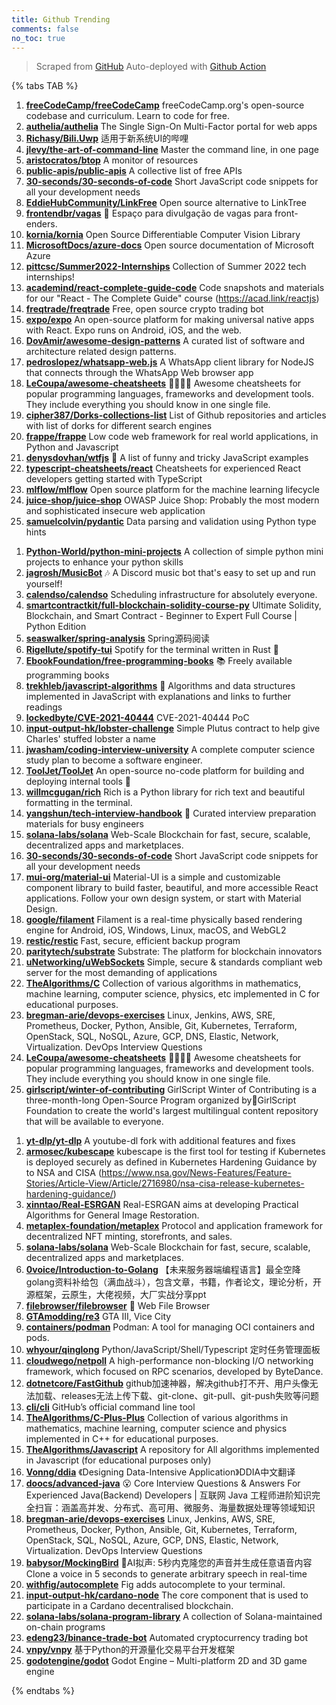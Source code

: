 ```yaml
---
title: Github Trending
comments: false
no_toc: true
---
```


> Scraped from [GitHub](https://github.com/trending)
Auto-deployed with [Github Action](https://docs.github.com/en/actions)

{% tabs TAB %}
<!-- tab Daily -->
1. [**freeCodeCamp/freeCodeCamp**](https://github.com/freeCodeCamp/freeCodeCamp)
freeCodeCamp.org's open-source codebase and curriculum. Learn to code for free.
2. [**authelia/authelia**](https://github.com/authelia/authelia)
The Single Sign-On Multi-Factor portal for web apps
3. [**Richasy/Bili.Uwp**](https://github.com/Richasy/Bili.Uwp)
适用于新系统UI的哔哩
4. [**jlevy/the-art-of-command-line**](https://github.com/jlevy/the-art-of-command-line)
Master the command line, in one page
5. [**aristocratos/btop**](https://github.com/aristocratos/btop)
A monitor of resources
6. [**public-apis/public-apis**](https://github.com/public-apis/public-apis)
A collective list of free APIs
7. [**30-seconds/30-seconds-of-code**](https://github.com/30-seconds/30-seconds-of-code)
Short JavaScript code snippets for all your development needs
8. [**EddieHubCommunity/LinkFree**](https://github.com/EddieHubCommunity/LinkFree)
Open source alternative to LinkTree
9. [**frontendbr/vagas**](https://github.com/frontendbr/vagas)
🔬 Espaço para divulgação de vagas para front-enders.
10. [**kornia/kornia**](https://github.com/kornia/kornia)
Open Source Differentiable Computer Vision Library
11. [**MicrosoftDocs/azure-docs**](https://github.com/MicrosoftDocs/azure-docs)
Open source documentation of Microsoft Azure
12. [**pittcsc/Summer2022-Internships**](https://github.com/pittcsc/Summer2022-Internships)
Collection of Summer 2022 tech internships!
13. [**academind/react-complete-guide-code**](https://github.com/academind/react-complete-guide-code)
Code snapshots and materials for our "React - The Complete Guide" course (https://acad.link/reactjs)
14. [**freqtrade/freqtrade**](https://github.com/freqtrade/freqtrade)
Free, open source crypto trading bot
15. [**expo/expo**](https://github.com/expo/expo)
An open-source platform for making universal native apps with React. Expo runs on Android, iOS, and the web.
16. [**DovAmir/awesome-design-patterns**](https://github.com/DovAmir/awesome-design-patterns)
A curated list of software and architecture related design patterns.
17. [**pedroslopez/whatsapp-web.js**](https://github.com/pedroslopez/whatsapp-web.js)
A WhatsApp client library for NodeJS that connects through the WhatsApp Web browser app
18. [**LeCoupa/awesome-cheatsheets**](https://github.com/LeCoupa/awesome-cheatsheets)
👩‍💻👨‍💻 Awesome cheatsheets for popular programming languages, frameworks and development tools. They include everything you should know in one single file.
19. [**cipher387/Dorks-collections-list**](https://github.com/cipher387/Dorks-collections-list)
List of Github repositories and articles with list of dorks for different search engines
20. [**frappe/frappe**](https://github.com/frappe/frappe)
Low code web framework for real world applications, in Python and Javascript
21. [**denysdovhan/wtfjs**](https://github.com/denysdovhan/wtfjs)
🤪 A list of funny and tricky JavaScript examples
22. [**typescript-cheatsheets/react**](https://github.com/typescript-cheatsheets/react)
Cheatsheets for experienced React developers getting started with TypeScript
23. [**mlflow/mlflow**](https://github.com/mlflow/mlflow)
Open source platform for the machine learning lifecycle
24. [**juice-shop/juice-shop**](https://github.com/juice-shop/juice-shop)
OWASP Juice Shop: Probably the most modern and sophisticated insecure web application
25. [**samuelcolvin/pydantic**](https://github.com/samuelcolvin/pydantic)
Data parsing and validation using Python type hints
<!-- endtab -->
<!-- tab Weekly -->
1. [**Python-World/python-mini-projects**](https://github.com/Python-World/python-mini-projects)
A collection of simple python mini projects to enhance your python skills
2. [**jagrosh/MusicBot**](https://github.com/jagrosh/MusicBot)
🎶 A Discord music bot that's easy to set up and run yourself!
3. [**calendso/calendso**](https://github.com/calendso/calendso)
Scheduling infrastructure for absolutely everyone.
4. [**smartcontractkit/full-blockchain-solidity-course-py**](https://github.com/smartcontractkit/full-blockchain-solidity-course-py)
Ultimate Solidity, Blockchain, and Smart Contract - Beginner to Expert Full Course | Python Edition
5. [**seaswalker/spring-analysis**](https://github.com/seaswalker/spring-analysis)
Spring源码阅读
6. [**Rigellute/spotify-tui**](https://github.com/Rigellute/spotify-tui)
Spotify for the terminal written in Rust 🚀
7. [**EbookFoundation/free-programming-books**](https://github.com/EbookFoundation/free-programming-books)
📚 Freely available programming books
8. [**trekhleb/javascript-algorithms**](https://github.com/trekhleb/javascript-algorithms)
📝 Algorithms and data structures implemented in JavaScript with explanations and links to further readings
9. [**lockedbyte/CVE-2021-40444**](https://github.com/lockedbyte/CVE-2021-40444)
CVE-2021-40444 PoC
10. [**input-output-hk/lobster-challenge**](https://github.com/input-output-hk/lobster-challenge)
Simple Plutus contract to help give Charles' stuffed lobster a name
11. [**jwasham/coding-interview-university**](https://github.com/jwasham/coding-interview-university)
A complete computer science study plan to become a software engineer.
12. [**ToolJet/ToolJet**](https://github.com/ToolJet/ToolJet)
An open-source no-code platform for building and deploying internal tools 🚀
13. [**willmcgugan/rich**](https://github.com/willmcgugan/rich)
Rich is a Python library for rich text and beautiful formatting in the terminal.
14. [**yangshun/tech-interview-handbook**](https://github.com/yangshun/tech-interview-handbook)
💯 Curated interview preparation materials for busy engineers
15. [**solana-labs/solana**](https://github.com/solana-labs/solana)
Web-Scale Blockchain for fast, secure, scalable, decentralized apps and marketplaces.
16. [**30-seconds/30-seconds-of-code**](https://github.com/30-seconds/30-seconds-of-code)
Short JavaScript code snippets for all your development needs
17. [**mui-org/material-ui**](https://github.com/mui-org/material-ui)
Material-UI is a simple and customizable component library to build faster, beautiful, and more accessible React applications. Follow your own design system, or start with Material Design.
18. [**google/filament**](https://github.com/google/filament)
Filament is a real-time physically based rendering engine for Android, iOS, Windows, Linux, macOS, and WebGL2
19. [**restic/restic**](https://github.com/restic/restic)
Fast, secure, efficient backup program
20. [**paritytech/substrate**](https://github.com/paritytech/substrate)
Substrate: The platform for blockchain innovators
21. [**uNetworking/uWebSockets**](https://github.com/uNetworking/uWebSockets)
Simple, secure & standards compliant web server for the most demanding of applications
22. [**TheAlgorithms/C**](https://github.com/TheAlgorithms/C)
Collection of various algorithms in mathematics, machine learning, computer science, physics, etc implemented in C for educational purposes.
23. [**bregman-arie/devops-exercises**](https://github.com/bregman-arie/devops-exercises)
Linux, Jenkins, AWS, SRE, Prometheus, Docker, Python, Ansible, Git, Kubernetes, Terraform, OpenStack, SQL, NoSQL, Azure, GCP, DNS, Elastic, Network, Virtualization. DevOps Interview Questions
24. [**LeCoupa/awesome-cheatsheets**](https://github.com/LeCoupa/awesome-cheatsheets)
👩‍💻👨‍💻 Awesome cheatsheets for popular programming languages, frameworks and development tools. They include everything you should know in one single file.
25. [**girlscript/winter-of-contributing**](https://github.com/girlscript/winter-of-contributing)
GirlScript Winter of Contributing is a three-month-long Open-Source Program organized by🧡GirlScript Foundation to create the world's largest multilingual content repository that will be available to everyone.
<!-- endtab -->
<!-- tab Monthly -->
1. [**yt-dlp/yt-dlp**](https://github.com/yt-dlp/yt-dlp)
A youtube-dl fork with additional features and fixes
2. [**armosec/kubescape**](https://github.com/armosec/kubescape)
kubescape is the first tool for testing if Kubernetes is deployed securely as defined in Kubernetes Hardening Guidance by to NSA and CISA (https://www.nsa.gov/News-Features/Feature-Stories/Article-View/Article/2716980/nsa-cisa-release-kubernetes-hardening-guidance/)
3. [**xinntao/Real-ESRGAN**](https://github.com/xinntao/Real-ESRGAN)
Real-ESRGAN aims at developing Practical Algorithms for General Image Restoration.
4. [**metaplex-foundation/metaplex**](https://github.com/metaplex-foundation/metaplex)
Protocol and application framework for decentralized NFT minting, storefronts, and sales.
5. [**solana-labs/solana**](https://github.com/solana-labs/solana)
Web-Scale Blockchain for fast, secure, scalable, decentralized apps and marketplaces.
6. [**0voice/Introduction-to-Golang**](https://github.com/0voice/Introduction-to-Golang)
【未来服务器端编程语言】最全空降golang资料补给包（满血战斗），包含文章，书籍，作者论文，理论分析，开源框架，云原生，大佬视频，大厂实战分享ppt
7. [**filebrowser/filebrowser**](https://github.com/filebrowser/filebrowser)
📂 Web File Browser
8. [**GTAmodding/re3**](https://github.com/GTAmodding/re3)
GTA III, Vice City
9. [**containers/podman**](https://github.com/containers/podman)
Podman: A tool for managing OCI containers and pods.
10. [**whyour/qinglong**](https://github.com/whyour/qinglong)
Python/JavaScript/Shell/Typescript 定时任务管理面板
11. [**cloudwego/netpoll**](https://github.com/cloudwego/netpoll)
A high-performance non-blocking I/O networking framework, which focused on RPC scenarios, developed by ByteDance.
12. [**dotnetcore/FastGithub**](https://github.com/dotnetcore/FastGithub)
github加速神器，解决github打不开、用户头像无法加载、releases无法上传下载、git-clone、git-pull、git-push失败等问题
13. [**cli/cli**](https://github.com/cli/cli)
GitHub’s official command line tool
14. [**TheAlgorithms/C-Plus-Plus**](https://github.com/TheAlgorithms/C-Plus-Plus)
Collection of various algorithms in mathematics, machine learning, computer science and physics implemented in C++ for educational purposes.
15. [**TheAlgorithms/Javascript**](https://github.com/TheAlgorithms/Javascript)
A repository for All algorithms implemented in Javascript (for educational purposes only)
16. [**Vonng/ddia**](https://github.com/Vonng/ddia)
《Designing Data-Intensive Application》DDIA中文翻译
17. [**doocs/advanced-java**](https://github.com/doocs/advanced-java)
😮 Core Interview Questions & Answers For Experienced Java(Backend) Developers | 互联网 Java 工程师进阶知识完全扫盲：涵盖高并发、分布式、高可用、微服务、海量数据处理等领域知识
18. [**bregman-arie/devops-exercises**](https://github.com/bregman-arie/devops-exercises)
Linux, Jenkins, AWS, SRE, Prometheus, Docker, Python, Ansible, Git, Kubernetes, Terraform, OpenStack, SQL, NoSQL, Azure, GCP, DNS, Elastic, Network, Virtualization. DevOps Interview Questions
19. [**babysor/MockingBird**](https://github.com/babysor/MockingBird)
🚀AI拟声: 5秒内克隆您的声音并生成任意语音内容 Clone a voice in 5 seconds to generate arbitrary speech in real-time
20. [**withfig/autocomplete**](https://github.com/withfig/autocomplete)
Fig adds autocomplete to your terminal.
21. [**input-output-hk/cardano-node**](https://github.com/input-output-hk/cardano-node)
The core component that is used to participate in a Cardano decentralised blockchain.
22. [**solana-labs/solana-program-library**](https://github.com/solana-labs/solana-program-library)
A collection of Solana-maintained on-chain programs
23. [**edeng23/binance-trade-bot**](https://github.com/edeng23/binance-trade-bot)
Automated cryptocurrency trading bot
24. [**vnpy/vnpy**](https://github.com/vnpy/vnpy)
基于Python的开源量化交易平台开发框架
25. [**godotengine/godot**](https://github.com/godotengine/godot)
Godot Engine – Multi-platform 2D and 3D game engine
<!-- endtab -->
{% endtabs %}
